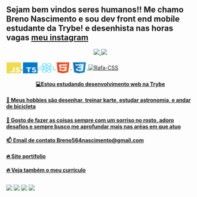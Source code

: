 ## Sejam bem vindos seres humanos!! Me chamo Breno Nascimento e sou dev front end mobile estudante da Trybe! e desenhista nas horas vagas [meu instagram](https://www.instagram.com/allblack_arts/)
<div align="center">
  <a href="https://github.com/BrenoAllbalck">
  <img height="180em" src="https://github-readme-stats.vercel.app/api?username=brenooliveiranascimento&show_icons=true&theme=tokyonight&include_all_commits=true&count_private=true"/>
  <img height="180em" src="https://github-readme-stats.vercel.app/api/top-langs/?username=brenooliveiranascimento&layout=compact&langs_count=7&theme=tokyonight"/>
</div>
<div style="display: inline_block" ><br>
  <img align="center" alt="Rafa-Js" height="30" width="40" src="https://raw.githubusercontent.com/devicons/devicon/master/icons/javascript/javascript-plain.svg">
  <img align="center" alt="Rafa-Ts" height="30" width="40" src="https://raw.githubusercontent.com/devicons/devicon/master/icons/typescript/typescript-plain.svg">
  <img align="center" alt="Rafa-React" height="30" width="40" src="https://raw.githubusercontent.com/devicons/devicon/master/icons/react/react-original.svg">
  <img align="center" alt="Rafa-HTML" height="30" width="40" src="https://raw.githubusercontent.com/devicons/devicon/master/icons/html5/html5-original.svg">
  <img align="center" alt="Rafa-CSS" height="30" width="40" src="https://raw.githubusercontent.com/devicons/devicon/master/icons/css3/css3-original.svg">
  <img align="center" alt="Rafa-CSS" height="30" width="40" src="https://user-images.githubusercontent.com/94801880/155901199-87253c57-c690-4bf2-b419-1eb0d52718f9.png">
</div>
  
  <h4 style="text-align:center">💻Estou estudando desenvolvimento web na Trybe</h4>
  <h4>🌱 Meus hobbies são desenhar, treinar karte, estudar astronomia, e andar de bicicleta</h4>
  <h4>💼 Gosto de fazer as coisas sempre com um sorriso no rosto, adoro desafios e sempre busco me aprofundar mais nas aréas em que atuo</h4>
  <h4>📫 Email de contato Breno564nascimento@gmail.com</h4>
  <h4>🔥 <a target="_blank" href="https://breno-portifolio-2yccrfz7i-brenoallbalck.vercel.app/">Site portifolio</h4>
  <h4>🔥 <a target="_blank" href="https://resume.io/r/9vpVPJdwA">Veja também o meu curriculo</a></h4>
  
<!-- - 👨🏽‍💻 <h4>Estou estudando ReactJs e React Native, NextJs e redux</4>

- 🌱 Meus hobbies são desenhar, treinar karte, estudar astronomia, e andar de bicicleta
 
- 💼 Gosto de fazer as coisas sempre com um sorriso no rosto, adoro desafios e sempre busco me aprofundar mais nas aréas em que atuo

- 📫 Email de contato Breno564nascimento@gmail.com
  
- 🔥 Veja também o meu <a href="https://resume.io/r/9vpVPJdwA">curriculo</a>
  
- 🔥 Site <a href="https://breno-portifolio-2yccrfz7i-brenoallbalck.vercel.app/">portifolio</a> -->

  
  ##
 
<div> 
  <a href="https://www.youtube.com/channel/UCUHNOO-fKfV_hZ-QXau1gAg" target="_blank"><img src="https://img.shields.io/badge/YouTube-FF0000?style=for-the-badge&logo=youtube&logoColor=white" target="_blank"></a>
  <a href="https://www.instagram.com/allblack_arts/" target="_blank"><img src="https://img.shields.io/badge/-Instagram-%23E4405F?style=for-the-badge&logo=instagram&logoColor=white" target="_blank"></a>
  <a href = "mailto:Breno564nascimento@gmail.com"><img src="https://img.shields.io/badge/-Gmail-%23333?style=for-the-badge&logo=gmail&logoColor=white" target="_blank"></a>
  <a href="https://www.linkedin.com/in/breno-nascimento-0b3331229/" target="_blank"><img src="https://img.shields.io/badge/-LinkedIn-%230077B5?style=for-the-badge&logo=linkedin&logoColor=white" target="_blank"></a> 
</div>
